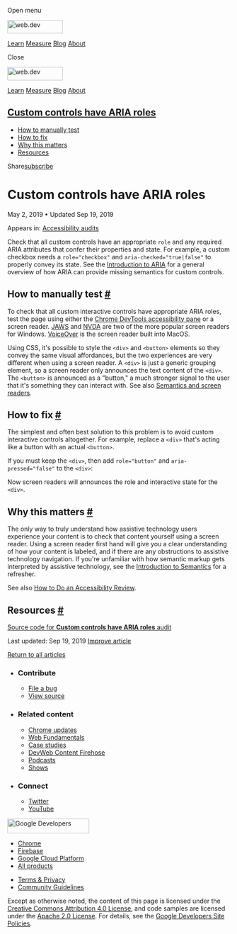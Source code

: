 <span class="w-tooltip w-tooltip--left">Open menu</span>

<a href="/" class="gc-analytics-event header-default__logo-link"><img src="/images/lockup.svg" alt="web.dev" class="header-default__logo" width="125" height="30" /></a>

<a href="/learn/" class="gc-analytics-event header-default__link">Learn</a> <a href="/measure/" class="gc-analytics-event header-default__link">Measure</a> <a href="/blog/" class="gc-analytics-event header-default__link">Blog</a> <a href="/about/" class="gc-analytics-event header-default__link">About</a>

<span class="w-tooltip">Close</span>

<a href="/" class="gc-analytics-event"><img src="/images/lockup.svg" alt="web.dev" class="drawer-default__logo" width="125" height="30" /></a>

<a href="/learn/" class="gc-analytics-event drawer-default__link">Learn</a> <a href="/measure/" class="gc-analytics-event drawer-default__link">Measure</a> <a href="/blog/" class="gc-analytics-event drawer-default__link">Blog</a> <a href="/about/" class="gc-analytics-event drawer-default__link">About</a>

<a href="#custom-controls-have-aria-roles" class="w-toc__header--link">Custom controls have ARIA roles</a>
----------------------------------------------------------------------------------------------------------

-   [How to manually test](#how-to-manually-test)
-   [How to fix](#how-to-fix)
-   [Why this matters](#why-this-matters)
-   [Resources](#resources)

Share<a href="/newsletter/" class="gc-analytics-event w-actions__fab w-actions__fab--subscribe"><span>subscribe</span></a>

Custom controls have ARIA roles
===============================

May 2, 2019 <span class="w-author__separator">•</span> Updated Sep 19, 2019

<span class="w-post-signpost__title">Appears in:</span> <a href="/lighthouse-accessibility" class="w-post-signpost__link">Accessibility audits</a>

Check that all custom controls have an appropriate `role` and any required ARIA attributes that confer their properties and state. For example, a custom checkbox needs a `role="checkbox"` and `aria-checked="true|false"` to properly convey its state. See the [Introduction to ARIA](https://developers.google.com/web/fundamentals/accessibility/semantics-aria/) for a general overview of how ARIA can provide missing semantics for custom controls.

How to manually test <a href="#how-to-manually-test" class="w-headline-link">#</a>
----------------------------------------------------------------------------------

To check that all custom interactive controls have appropriate ARIA roles, test the page using either the [Chrome DevTools accessibility pane](https://developers.google.com/web/tools/chrome-devtools/accessibility/reference#pane) or a screen reader. [JAWS](https://www.freedomscientific.com/products/software/jaws/) and [NVDA](https://www.nvaccess.org/) are two of the more popular screen readers for Windows. [VoiceOver](https://www.apple.com/accessibility/mac/vision/) is the screen reader built into MacOS.

Using CSS, it's possible to style the `<div>` and `<button>` elements so they convey the same visual affordances, but the two experiences are very different when using a screen reader. A `<div>` is just a generic grouping element, so a screen reader only announces the text content of the `<div>`. The `<button>` is announced as a "button," a much stronger signal to the user that it's something they can interact with. See also [Semantics and screen readers](/semantics-and-screen-readers).

How to fix <a href="#how-to-fix" class="w-headline-link">#</a>
--------------------------------------------------------------

The simplest and often best solution to this problem is to avoid custom interactive controls altogether. For example, replace a `<div>` that's acting like a button with an actual `<button>`.

If you must keep the `<div>`, then add `role="button"` and `aria-pressed="false"` to the `<div>`:

Now screen readers will announces the role and interactive state for the `<div>`.

Why this matters <a href="#why-this-matters" class="w-headline-link">#</a>
--------------------------------------------------------------------------

The only way to truly understand how assistive technology users experience your content is to check that content yourself using a screen reader. Using a screen reader first hand will give you a clear understanding of how your content is labeled, and if there are any obstructions to assistive technology navigation. If you're unfamiliar with how semantic markup gets interpreted by assistive technology, see the [Introduction to Semantics](https://developers.google.com/web/fundamentals/accessibility/semantics-builtin/) for a refresher.

See also [How to Do an Accessibility Review](https://developers.google.com/web/fundamentals/accessibility/how-to-review#try_it_with_a_screen_reader).

Resources <a href="#resources" class="w-headline-link">#</a>
------------------------------------------------------------

[Source code for **Custom controls have ARIA roles** audit](https://github.com/GoogleChrome/lighthouse/blob/master/lighthouse-core/audits/accessibility/manual/custom-controls-roles.js)

<span class="w-mr--sm">Last updated: Sep 19, 2019 </span>[Improve article](https://github.com/GoogleChrome/web.dev/blob/master/src/site/content/en/lighthouse-accessibility/custom-control-roles/index.md)

<a href="/lighthouse-accessibility" class="gc-analytics-event w-article-navigation__link w-article-navigation__link--back w-article-navigation__link--single">Return to all articles</a>

-   ### Contribute

    -   <a href="https://github.com/GoogleChrome/web.dev/issues/new?assignees=&amp;labels=bug&amp;template=bug_report.md&amp;title=" class="w-footer__linkbox-link">File a bug</a>
    -   <a href="https://github.com/googlechrome/web.dev" class="w-footer__linkbox-link">View source</a>

-   ### Related content

    -   <a href="https://blog.chromium.org/" class="w-footer__linkbox-link">Chrome updates</a>
    -   <a href="https://developers.google.com/web/" class="w-footer__linkbox-link">Web Fundamentals</a>
    -   <a href="https://developers.google.com/web/showcase/" class="w-footer__linkbox-link">Case studies</a>
    -   <a href="https://devwebfeed.appspot.com/" class="w-footer__linkbox-link">DevWeb Content Firehose</a>
    -   <a href="/podcasts/" class="w-footer__linkbox-link">Podcasts</a>
    -   <a href="/shows/" class="w-footer__linkbox-link">Shows</a>

-   ### Connect

    -   <a href="https://www.twitter.com/ChromiumDev" class="w-footer__linkbox-link">Twitter</a>
    -   <a href="https://www.youtube.com/user/ChromeDevelopers" class="w-footer__linkbox-link">YouTube</a>

<a href="https://developers.google.com/" class="w-footer__utility-logo-link"><img src="/images/lockup-color.png" alt="Google Developers" class="w-footer__utility-logo" width="185" height="33" /></a>

-   <a href="https://developer.chrome.com/" class="w-footer__utility-link">Chrome</a>
-   <a href="https://firebase.google.com/" class="w-footer__utility-link">Firebase</a>
-   <a href="https://cloud.google.com/" class="w-footer__utility-link">Google Cloud Platform</a>
-   <a href="https://developers.google.com/products" class="w-footer__utility-link">All products</a>

<!-- -->

-   <a href="https://policies.google.com/" class="w-footer__utility-link">Terms &amp; Privacy</a>
-   <a href="/community-guidelines/" class="w-footer__utility-link">Community Guidelines</a>

Except as otherwise noted, the content of this page is licensed under the [Creative Commons Attribution 4.0 License](https://creativecommons.org/licenses/by/4.0/), and code samples are licensed under the [Apache 2.0 License](https://www.apache.org/licenses/LICENSE-2.0). For details, see the [Google Developers Site Policies](https://developers.google.com/terms/site-policies).
